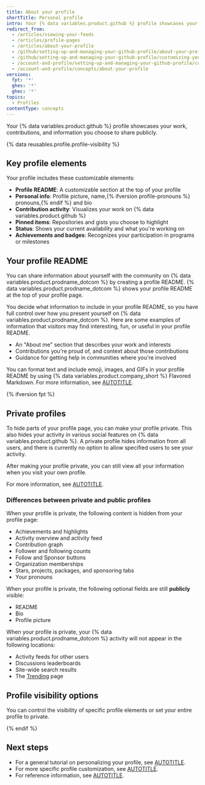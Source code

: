 ```yaml
---
title: About your profile
shortTitle: Personal profile
intro: Your {% data variables.product.github %} profile showcases your work, contributions, and information you choose to share publicly.
redirect_from:
  - /articles/viewing-your-feeds
  - /articles/profile-pages
  - /articles/about-your-profile
  - /github/setting-up-and-managing-your-github-profile/about-your-profile
  - /github/setting-up-and-managing-your-github-profile/customizing-your-profile/about-your-profile
  - /account-and-profile/setting-up-and-managing-your-github-profile/customizing-your-profile/about-your-profile
  - /account-and-profile/concepts/about-your-profile
versions:
  fpt: '*'
  ghes: '*'
  ghec: '*'
topics:
  - Profiles
contentType: concepts
---
```


Your {% data variables.product.github %} profile showcases your work, contributions, and information you choose to share publicly.

{% data reusables.profile.profile-visibility %}

## Key profile elements

Your profile includes these customizable elements:

* **Profile README**: A customizable section at the top of your profile
* **Personal info**: Profile picture, name,{% ifversion profile-pronouns %} pronouns,{% endif %} and bio
* **Contribution activity**: Visualizes your work on {% data variables.product.github %}
* **Pinned items**: Repositories and gists you choose to highlight
* **Status**: Shows your current availability and what you're working on
* **Achievements and badges**: Recognizes your participation in programs or milestones

## Your profile README

You can share information about yourself with the community on {% data variables.product.prodname_dotcom %} by creating a profile README. {% data variables.product.prodname_dotcom %} shows your profile README at the top of your profile page.

You decide what information to include in your profile README, so you have full control over how you present yourself on {% data variables.product.prodname_dotcom %}. Here are some examples of information that visitors may find interesting, fun, or useful in your profile README.

* An "About me" section that describes your work and interests
* Contributions you're proud of, and context about those contributions
* Guidance for getting help in communities where you're involved

You can format text and include emoji, images, and GIFs in your profile README by using {% data variables.product.company_short %} Flavored Markdown. For more information, see [AUTOTITLE](/get-started/writing-on-github/getting-started-with-writing-and-formatting-on-github).

{% ifversion fpt %}

## Private profiles

To hide parts of your profile page, you can make your profile private. This also hides your activity in various social features on {% data variables.product.github %}. A private profile hides information from all users, and there is currently no option to allow specified users to see your activity.

After making your profile private, you can still view all your information when you visit your own profile.

For more information, see [AUTOTITLE](/account-and-profile/how-tos/setting-up-and-managing-your-github-profile/customizing-your-profile/setting-your-profile-to-private).

### Differences between private and public profiles

When your profile is private, the following content is hidden from your profile page:

* Achievements and highlights
* Activity overview and activity feed
* Contribution graph
* Follower and following counts
* Follow and Sponsor buttons
* Organization memberships
* Stars, projects, packages, and sponsoring tabs
* Your pronouns

When your profile is private, the following optional fields are still **publicly** visible:

* README
* Bio
* Profile picture

When your profile is private, your {% data variables.product.prodname_dotcom %} activity will not appear in the following locations:

* Activity feeds for other users
* Discussions leaderboards
* Site-wide search results
* The [Trending](https://github.com/trending) page

## Profile visibility options

You can control the visibility of specific profile elements or set your entire profile to private.

{% endif %}

## Next steps

* For a general tutorial on personalizing your profile, see [AUTOTITLE](/account-and-profile/tutorials/personalize-your-profile).
* For more specific profile customization, see [AUTOTITLE](/account-and-profile/how-tos/setting-up-and-managing-your-github-profile).
* For reference information, see [AUTOTITLE](/account-and-profile/reference/profile-reference).
